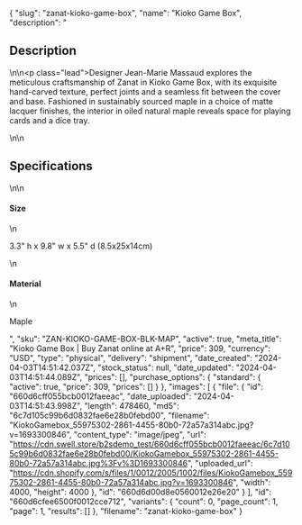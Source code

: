 {
  "slug": "zanat-kioko-game-box",
  "name": "Kioko Game Box",
  "description": "<h2>Description</h2>\n<!-- split -->\n<p class=\"lead\">Designer Jean-Marie Massaud explores the meticulous craftsmanship of Zanat in Kioko Game Box, with its exquisite hand-carved texture, perfect joints and a seamless fit between the cover and base. Fashioned in sustainably sourced maple in a choice of matte lacquer finishes, the interior in oiled natural maple reveals space for playing cards and a dice tray.</p>\n<!-- split -->\n<h2>Specifications</h2>\n<!-- split -->\n<h4>Size</h4>\n<p>3.3\" h x 9.8\" w x 5.5\" d (8.5x25x14cm)</p>\n<h4>Material</h4>\n<p>Maple</p>",
  "sku": "ZAN-KIOKO-GAME-BOX-BLK-MAP",
  "active": true,
  "meta_title": "Kioko Game Box | Buy Zanat online at A+R",
  "price": 309,
  "currency": "USD",
  "type": "physical",
  "delivery": "shipment",
  "date_created": "2024-04-03T14:51:42.037Z",
  "stock_status": null,
  "date_updated": "2024-04-03T14:51:44.089Z",
  "prices": [],
  "purchase_options": {
    "standard": {
      "active": true,
      "price": 309,
      "prices": []
    }
  },
  "images": [
    {
      "file": {
        "id": "660d6cff055bcb0012faeeac",
        "date_uploaded": "2024-04-03T14:51:43.998Z",
        "length": 478460,
        "md5": "6c7d105c99b6d0832fae6e28b0febd00",
        "filename": "KiokoGamebox_55975302-2861-4455-80b0-72a57a314abc.jpg?v=1693300846",
        "content_type": "image/jpeg",
        "url": "https://cdn.swell.store/b2sdemo_test/660d6cff055bcb0012faeeac/6c7d105c99b6d0832fae6e28b0febd00/KiokoGamebox_55975302-2861-4455-80b0-72a57a314abc.jpg%3Fv%3D1693300846",
        "uploaded_url": "https://cdn.shopify.com/s/files/1/0012/2005/1002/files/KiokoGamebox_55975302-2861-4455-80b0-72a57a314abc.jpg?v=1693300846",
        "width": 4000,
        "height": 4000
      },
      "id": "660d6d00d8e0560012e26e20"
    }
  ],
  "id": "660d6cfee6500f0012cce712",
  "variants": {
    "count": 0,
    "page_count": 1,
    "page": 1,
    "results": []
  },
  "filename": "zanat-kioko-game-box"
}